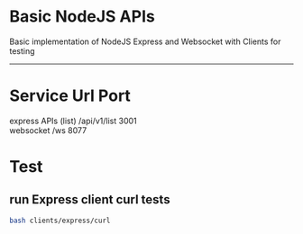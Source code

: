 # Basic NodeJS APIs


Basic implementation of NodeJS Express and Websocket with Clients for testing

_________________________________________________________________
 Service                        Url                  Port   
=================================================================
 express APIs (list)           /api/v1/list          3001    
 websocket                     /ws                   8077    


# Test
## run Express client curl tests
```bash
bash clients/express/curl 
```
